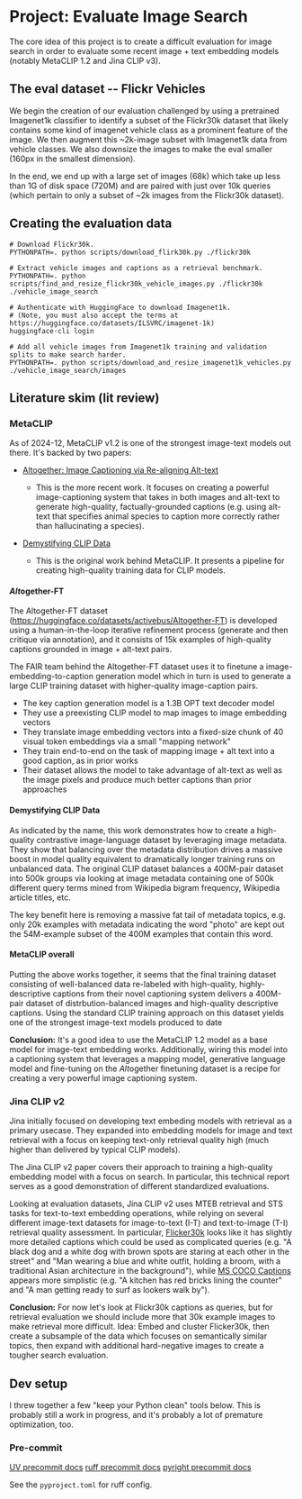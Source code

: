 # Project: Evaluate Image Search

The core idea of this project is to create a difficult evaluation for image search in order to evaluate some recent image + text embedding models (notably MetaCLIP 1.2 and Jina CLIP v3).

## The eval dataset -- Flickr Vehicles

We begin the creation of our evaluation challenged by using a pretrained Imagenet1k classifier to identify a subset of the Flickr30k dataset that likely contains some kind of imagenet vehicle class as a prominent feature of the image. We then augment this ~2k-image subset with Imagenet1k data from vehicle classes. We also downsize the images to make the eval smaller (160px in the smallest dimension).

In the end, we end up with a large set of images (68k) which take up less than 1G of disk space (720M) and are paired with just over 10k queries (which pertain to only a subset of ~2k images from the Flickr30k dataset).

## Creating the evaluation data

```shell
# Download Flickr30k.
PYTHONPATH=. python scripts/download_flirk30k.py ./flickr30k

# Extract vehicle images and captions as a retrieval benchmark.
PYTHONPATH=. python scripts/find_and_resize_flickr30k_vehicle_images.py ./flickr30k ./vehicle_image_search

# Authenticate with HuggingFace to download Imagenet1k.
# (Note, you must also accept the terms at https://huggingface.co/datasets/ILSVRC/imagenet-1k)
huggingface-cli login

# Add all vehicle images from Imagenet1k training and validation splits to make search harder.
PYTHONPATH=. python scripts/download_and_resize_imagenet1k_vehicles.py ./vehicle_image_search/images
```


## Literature skim (lit review)


### MetaCLIP

As of 2024-12, MetaCLIP v1.2 is one of the strongest image-text models out there. It's backed by two papers:

- [Altogether: Image Captioning via Re-aligning Alt-text](https://arxiv.org/abs/2410.17251)
  - This is the more recent work. It focuses on creating a powerful image-captioning system that takes in both images and alt-text to generate high-quality, factually-grounded captions (e.g. using alt-text that specifies animal species to caption more correctly rather than hallucinating a species).

- [Demystifying CLIP Data](https://arxiv.org/abs/2309.16671)
  - This is the original work behind MetaCLIP. It presents a pipeline for creating high-quality training data for CLIP models.


#### *Alt*ogether-FT

The Altogether-FT dataset (https://huggingface.co/datasets/activebus/Altogether-FT) is developed using a human-in-the-loop iterative refinement process (generate and then critique via annotation), and it consists of 15k examples of high-quality captions grounded in image + alt-text pairs.

The FAIR team behind the Altogether-FT dataset uses it to finetune a image-embedding-to-caption generation model which in turn is used to generate a large CLIP training dataset with higher-quality image-caption pairs.
- The key caption generation model is a 1.3B OPT text decoder model
- They use a preexisting CLIP model to map images to image embedding vectors
- They translate image embedding vectors into a fixed-size chunk of 40 visual token embeddings via a small "mapping network"
- They train end-to-end on the task of mapping image + alt text into a good caption, as in prior works
- Their dataset allows the model to take advantage of alt-text as well as the image pixels and produce much better captions than prior approaches

#### Demystifying CLIP Data

As indicated by the name, this work demonstrates how to create a high-quality contrastive image-language dataset by leveraging image metadata. They show that balancing over the metadata distribution drives a massive boost in model quality equivalent to dramatically longer training runs on unbalanced data. The original CLIP dataset balances a 400M-pair dataset into 500k groups via looking at image metadata containing one of 500k different query terms mined from Wikipedia bigram frequency, Wikipedia article titles, etc.

The key benefit here is removing a massive fat tail of metadata topics, e.g. only 20k examples with metadata indicating the word "photo" are kept out the 54M-example subset of the 400M examples that contain this word.


#### MetaCLIP overall

Putting the above works together, it seems that the final training dataset consisting of well-balanced data re-labeled with high-quality, highly-descriptive captions from their novel captioning system delivers a 400M-pair dataset of distrbution-balanced images and high-quality descriptive captions. Using the standard CLIP training approach on this dataset yields one of the strongest image-text models produced to date

**Conclusion:** It's a good idea to use the MetaCLIP 1.2 model as a base model for image-text embedding works. Additionally, wiring this model into a captioning system that leverages a mapping model, generative language model and fine-tuning on the *Alt*ogether finetuning dataset is a recipe for creating a very powerful image captioning system.

### Jina CLIP v2

Jina initially focused on developing text embeding models with retrieval as a primary usecase. They expanded into embedding models for image and text retrieval with a focus on keeping text-only retrieval quality high (much higher than delivered by typical CLIP models).

The Jina CLIP v2 paper covers their approach to training a high-quality embedding model with a focus on search. In particular, this technical report serves as a good demonstration of different standardized evaluations.

Looking at evaluation datasets, Jina CLIP v2 uses MTEB retrieval and STS tasks for text-to-text embedding operations, while relying on several different image-text datasets for image-to-text (I-T) and text-to-image (T-I) retrieval quality assessment. In particular, [Flicker30k](https://huggingface.co/datasets/nlphuji/flickr30k?row=12) looks like it has slightly more detailed captions which could be used as complicated queries (e.g. "A black dog and a white dog with brown spots are staring at each other in the street" and "Man wearing a blue and white outfit, holding a broom, with a traditional Asian architecture in the background"), while [MS COCO Captions](https://huggingface.co/datasets/sentence-transformers/coco-captions?row=47) appears more simplistic (e.g. "A kitchen has red bricks lining the counter" and "A man getting ready to surf as lookers walk by"). 

**Conclusion:** For now let's look at Flickr30k captions as queries, but for retrieval evaluation we should include more that 30k example images to make retrieval more difficult. Idea: Embed and cluster Flicker30k, then create a subsample of the data which focuses on semantically similar topics, then expand with additional hard-negative images to create a tougher search evaluation.

## Dev setup

I threw together a few "keep your Python clean" tools below. This is probably still a work in progress, and it's probably a lot of premature optimization, too.

###  Pre-commit

[UV precommit docs](https://docs.astral.sh/uv/guides/integration/pre-commit/)
[ruff precommit docs](https://github.com/astral-sh/ruff-pre-commit)
[pyright precommit docs](https://github.com/RobertCraigie/pyright-python?tab=readme-ov-file#pre-commit)

See the `pyproject.toml` for ruff config.